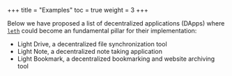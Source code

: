 +++
title = "Examples"
toc = true
weight = 3
+++

Below we have proposed a list of decentralized applications (DApps) where [`leth`](/getting-started/quick-start/) could become an fundamental pillar for their implementation:

- Light Drive, a decentralized file synchronization tool
- Light Note, a decentralized note taking application
- Light Bookmark, a decentralized bookmarking and website archiving tool
